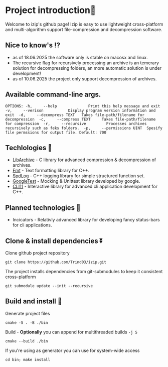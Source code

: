 # Project introduction👋
Welcome to izip's github page! Izip is easy to use lightweight cross-platform and multi-algorithm support file-compression and decompression software.

## Nice to know's ⁉️
 - as of 18.06.2025 the software only is stable on macosx and linux.
 - The recursive flag for recursively processing an archive is an temerary solution for decompressing folders, an more automatic solution is under development!
 - as of 10.06.2025 the project only support decompression of archives.

## Available command-line args.
``
    OPTIONS:
        -h,     --help              Print this help message and exit 
        -v,     --verison           Display program version information and exit 
        -d,     --decompress TEXT   Takes file-path/filename for decompression 
        -c,     --compress TEXT     Takes file-path/filename for compression 
        -r,     --recursive         Processes archives recursively such as feks folders. 
        -p,     --permissions UINT  Spesify file permssions for output file. Default: 700
``


## Techlologies 🌟
 - [LibArchive](https://www.libarchive.org/) - C library for advanced compression & decompression of archives.
 - [Fmt](https://fmt.dev/) - Text formatting library for C++.
 - [SpdLog](https://cppget.org/spdlog) - C++ logging library for simple structured function set.
 - [GoogleTest](https://google.github.io/googletest/) - Mocking & Unittest library developed by google.
 - [CLI11](https://cliutils.github.io/CLI11/book/) - Interactive library for advanced cli application development for C++.

## Planned technologies 📌
 - Incicators - Relativly advanced library for developing fancy status-bars for cli applications.


## Clone & install dependencies ⏬
Clone github project repository

``git clone https://github.com/Trind03/izip.git``

The project installs dependencies from git-submodules
to keep it consistent cross-platform

``git submodule update --init --recursive``

## Build and install 👾
Generate project files

``cmake -S . -B ./bin``

Build - __Optionally__ you can append for multithreaded builds
``-j 5``

``cmake --build ./bin ``

If you're using as generator you can use for system-wide access

``cd bin; make install``
